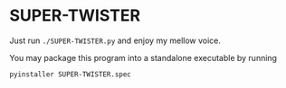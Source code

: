 # SUPER-TWISTER
Just run `./SUPER-TWISTER.py` and enjoy my mellow voice.

You may package this program into a standalone executable by running
```
pyinstaller SUPER-TWISTER.spec
```
